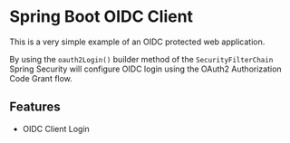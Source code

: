 # Spring Boot OIDC Client

This is a very simple example of an OIDC protected web application.

By using the `oauth2Login()` builder method of the `SecurityFilterChain` Spring Security will configure
OIDC login using the OAuth2 Authorization Code Grant flow.

## Features
* OIDC Client Login

